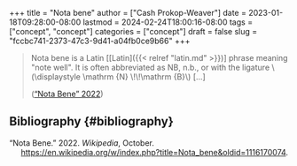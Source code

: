 +++
title = "Nota bene"
author = ["Cash Prokop-Weaver"]
date = 2023-01-18T09:28:00-08:00
lastmod = 2024-02-24T18:00:16-08:00
tags = ["concept", "concept"]
categories = ["concept"]
draft = false
slug = "fccbc741-2373-47c3-9d41-a04fb0ce9b66"
+++

> Nota bene is a Latin [[Latin]({{< relref "latin.md" >}})] phrase meaning "note well". It is often abbreviated as NB, n.b., or with the ligature \\(\displaystyle \mathrm {N} \\!\\!\mathrm {B}\\) [...]
>
> (<a href="#citeproc_bib_item_1">“Nota Bene” 2022</a>)


## Bibliography {#bibliography}

<style>.csl-entry{text-indent: -1.5em; margin-left: 1.5em;}</style><div class="csl-bib-body">
  <div class="csl-entry"><a id="citeproc_bib_item_1"></a>“Nota Bene.” 2022. <i>Wikipedia</i>, October. <a href="https://en.wikipedia.org/w/index.php?title=Nota_bene&oldid=1116170074">https://en.wikipedia.org/w/index.php?title=Nota_bene&#38;oldid=1116170074</a>.</div>
</div>
